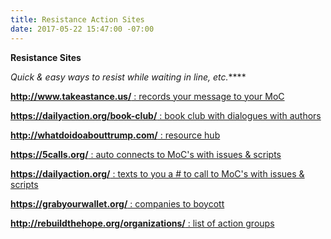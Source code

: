 ```yaml
---
title: Resistance Action Sites
date: 2017-05-22 15:47:00 -07:00
---
```


**Resistance Sites**

*Quick & easy ways to resist while waiting in line, etc.*****

[**http://www.takeastance.us/** : records your message to your MoC
](http://www.takeastance.us/)


[**https://dailyaction.org/book-club/** : book club with dialogues with authors](https://dailyaction.org/book-club/)


[**http://whatdoidoabouttrump.com/** : resource hub](http://whatdoidoabouttrump.com/)


[**https://5calls.org/** : auto connects to MoC's with issues & scripts](https://5calls.org/)


[**https://dailyaction.org/** : texts to you a # to call to MoC's with issues & scripts](https://dailyaction.org/) 


[**https://grabyourwallet.org/** : companies to boycott
](https://grabyourwallet.org/)


[**http://rebuildthehope.org/organizations/** : list of action groups](http://rebuildthehope.org/organizations/)

